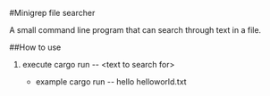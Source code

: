 #Minigrep file searcher

A small command line program that can search through text in a file.


##How to use
1. execute cargo run -- \<text to search for> <path to file>
    - example cargo run -- hello helloworld.txt
